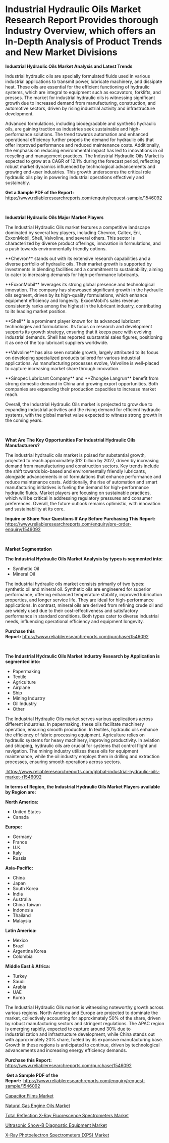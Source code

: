 <p><h1>Industrial Hydraulic Oils Market Research Report Provides thorough Industry Overview, which offers an In-Depth Analysis of Product Trends and New Market Divisions</h1></p><p><strong>Industrial Hydraulic Oils Market Analysis and Latest Trends</strong></p>
<p><p>Industrial hydraulic oils are specially formulated fluids used in various industrial applications to transmit power, lubricate machinery, and dissipate heat. These oils are essential for the efficient functioning of hydraulic systems, which are integral to equipment such as excavators, forklifts, and presses. The market for industrial hydraulic oils is witnessing significant growth due to increased demand from manufacturing, construction, and automotive sectors, driven by rising industrial activity and infrastructure development.</p><p>Advanced formulations, including biodegradable and synthetic hydraulic oils, are gaining traction as industries seek sustainable and high-performance solutions. The trend towards automation and enhanced operational efficiency further propels the demand for hydraulic oils that offer improved performance and reduced maintenance costs. Additionally, the emphasis on reducing environmental impact has led to innovations in oil recycling and management practices. The Industrial Hydraulic Oils Market is expected to grow at a CAGR of 12.1% during the forecast period, reflecting robust market dynamics influenced by technological advancements and growing end-user industries. This growth underscores the critical role hydraulic oils play in powering industrial operations effectively and sustainably.</p></p>
<p><strong>Get a Sample PDF of the Report:&nbsp;</strong> <a href="https://www.reliableresearchreports.com/enquiry/request-sample/1546092?utm_campaign=31&utm_medium=2&utm_source=Github&utm_content=ia&utm_term=08112024&utm_id=industrial-hydraulic-oils">https://www.reliableresearchreports.com/enquiry/request-sample/1546092</a></p>
<p>&nbsp;</p>
<p><strong>Industrial Hydraulic Oils Major Market Players</strong></p>
<p><p>The Industrial Hydraulic Oils market features a competitive landscape dominated by several key players, including Chevron, Caltex, Eni, ExxonMobil, Shell, Valvoline, and several others. This sector is characterized by diverse product offerings, innovation in formulations, and a push towards environmentally friendly options.</p><p>**Chevron** stands out with its extensive research capabilities and a diverse portfolio of hydraulic oils. Their market growth is supported by investments in blending facilities and a commitment to sustainability, aiming to cater to increasing demands for high-performance lubricants.</p><p>**ExxonMobil** leverages its strong global presence and technological innovation. The company has showcased significant growth in the hydraulic oils segment, driven by its high-quality formulations, which enhance equipment efficiency and longevity. ExxonMobil's sales revenue consistently ranks among the highest in the lubricant industry, contributing to its leading market position.</p><p>**Shell** is a prominent player known for its advanced lubricant technologies and formulations. Its focus on research and development supports its growth strategy, ensuring that it keeps pace with evolving industrial demands. Shell has reported substantial sales figures, positioning it as one of the top lubricant suppliers worldwide.</p><p>**Valvoline** has also seen notable growth, largely attributed to its focus on developing specialized products tailored for various industrial applications. As manufacturing processes evolve, Valvoline is well-placed to capture increasing market share through innovation.</p><p>**Sinopec Lubricant Company** and **Zhongke Langrun** benefit from strong domestic demand in China and growing export opportunities. Both companies are expanding their production capacities to increase market reach.</p><p>Overall, the Industrial Hydraulic Oils market is projected to grow due to expanding industrial activities and the rising demand for efficient hydraulic systems, with the global market value expected to witness strong growth in the coming years.</p></p>
<p>&nbsp;</p>
<p><strong>What Are The Key Opportunities For Industrial Hydraulic Oils Manufacturers?</strong></p>
<p><p>The industrial hydraulic oils market is poised for substantial growth, projected to reach approximately $12 billion by 2027, driven by increasing demand from manufacturing and construction sectors. Key trends include the shift towards bio-based and environmentally friendly lubricants, alongside advancements in oil formulations that enhance performance and reduce maintenance costs. Additionally, the rise of automation and smart manufacturing initiatives is fueling the demand for high-performance hydraulic fluids. Market players are focusing on sustainable practices, which will be critical in addressing regulatory pressures and consumer preferences. Overall, the future outlook remains optimistic, with innovation and sustainability at its core.</p></p>
<p><strong>Inquire or Share Your Questions If Any Before Purchasing This Report:</strong> <a href="https://www.reliableresearchreports.com/enquiry/pre-order-enquiry/1546092?utm_campaign=31&utm_medium=2&utm_source=Github&utm_content=ia&utm_term=08112024&utm_id=industrial-hydraulic-oils">https://www.reliableresearchreports.com/enquiry/pre-order-enquiry/1546092</a></p>
<p>&nbsp;</p>
<p><strong>Market Segmentation</strong></p>
<p><strong>The Industrial Hydraulic Oils Market Analysis by types is segmented into:</strong></p>
<p><ul><li>Synthetic Oil</li><li>Mineral Oil</li></ul></p>
<p><p>The industrial hydraulic oils market consists primarily of two types: synthetic oil and mineral oil. Synthetic oils are engineered for superior performance, offering enhanced temperature stability, improved lubrication properties, and longer service life. They are ideal for high-performance applications. In contrast, mineral oils are derived from refining crude oil and are widely used due to their cost-effectiveness and satisfactory performance in standard conditions. Both types cater to diverse industrial needs, influencing operational efficiency and equipment longevity.</p></p>
<p><strong>Purchase this Report:&nbsp;</strong><a href="https://www.reliableresearchreports.com/purchase/1546092?utm_campaign=31&utm_medium=2&utm_source=Github&utm_content=ia&utm_term=08112024&utm_id=industrial-hydraulic-oils">https://www.reliableresearchreports.com/purchase/1546092</a></p>
<p>&nbsp;</p>
<p><strong>The Industrial Hydraulic Oils Market Industry Research by Application is segmented into:</strong></p>
<p><ul><li>Papermaking</li><li>Textile</li><li>Agriculture</li><li>Airplane</li><li>Ship</li><li>Mining Industry</li><li>Oil Industry</li><li>Other</li></ul></p>
<p><p>The Industrial Hydraulic Oils market serves various applications across different industries. In papermaking, these oils facilitate machinery operation, ensuring smooth production. In textiles, hydraulic oils enhance the efficiency of fabric processing equipment. Agriculture relies on hydraulic systems for heavy machinery, improving productivity. In aviation and shipping, hydraulic oils are crucial for systems that control flight and navigation. The mining industry utilizes these oils for equipment maintenance, while the oil industry employs them in drilling and extraction processes, ensuring smooth operations across sectors.</p></p>
<p><a href="https://www.reliableresearchreports.com/global-industrial-hydraulic-oils-market-r1546092?utm_campaign=31&utm_medium=2&utm_source=Github&utm_content=ia&utm_term=08112024&utm_id=industrial-hydraulic-oils">&nbsp;https://www.reliableresearchreports.com/global-industrial-hydraulic-oils-market-r1546092</a></p>
<p><strong>In terms of Region, the Industrial Hydraulic Oils Market Players available by Region are:</strong></p>
<p>
    <p> <strong> North America: </strong>
        <ul>
            <li>United States</li>
            <li>Canada</li>
        </ul>
        </p> 
    <p> <strong> Europe: </strong>
        <ul>
            <li>Germany</li>
            <li>France</li>
            <li>U.K.</li>
            <li>Italy</li>
            <li>Russia</li>
        </ul>
        </p> 
    <p> <strong> Asia-Pacific: </strong>
        <ul>
            <li>China</li>
            <li>Japan</li>
            <li>South Korea</li>
            <li>India</li>
            <li>Australia</li>
            <li>China Taiwan</li>
            <li>Indonesia</li>
            <li>Thailand</li>
            <li>Malaysia</li>
        </ul>
        </p> 
    <p> <strong> Latin America: </strong>
        <ul>
            <li>Mexico</li>
            <li>Brazil</li>
            <li>Argentina Korea</li>
            <li>Colombia</li>
        </ul>
        </p> 
    <p> <strong> Middle East & Africa: </strong>
        <ul>
            <li>Turkey</li>
            <li>Saudi</li>
            <li>Arabia</li>
            <li>UAE</li>
            <li>Korea</li>
        </ul>
    </p>
    </p>
<p><p>The Industrial Hydraulic Oils market is witnessing noteworthy growth across various regions. North America and Europe are projected to dominate the market, collectively accounting for approximately 50% of the share, driven by robust manufacturing sectors and stringent regulations. The APAC region is emerging rapidly, expected to capture around 30% due to industrialization and infrastructure development, while China stands out with approximately 20% share, fueled by its expansive manufacturing base. Growth in these regions is anticipated to continue, driven by technological advancements and increasing energy efficiency demands.</p></p>
<p><strong>Purchase this Report: </strong><a href="https://www.reliableresearchreports.com/purchase/1546092?utm_campaign=31&utm_medium=2&utm_source=Github&utm_content=ia&utm_term=08112024&utm_id=industrial-hydraulic-oils">https://www.reliableresearchreports.com/purchase/1546092</a></p>
<p>&nbsp;<strong>Get a Sample PDF of the Report:&nbsp;&nbsp;</strong><a href="https://www.reliableresearchreports.com/enquiry/request-sample/1546092?utm_campaign=31&utm_medium=2&utm_source=Github&utm_content=ia&utm_term=08112024&utm_id=industrial-hydraulic-oils">https://www.reliableresearchreports.com/enquiry/request-sample/1546092</a></p>
<p><strong></strong></p>
<p><p><a href="https://github.com/taketakyriffecd/Market-Research-Report-List-1/blob/main/capacitor-films-market.md?utm_campaign=31&utm_medium=2&utm_source=Github&utm_content=ia&utm_term=08112024&utm_id=industrial-hydraulic-oils">Capacitor Films Market</a></p><p><a href="https://github.com/shivermasallash/Market-Research-Report-List-1/blob/main/natural-gas-engine-oils-market.md?utm_campaign=31&utm_medium=2&utm_source=Github&utm_content=ia&utm_term=08112024&utm_id=industrial-hydraulic-oils">Natural Gas Engine Oils Market</a></p><p><a href="https://issuu.com/reportprime-2/docs/total-reflection-x-ray-fluorescence_657ccea8a84479?utm_campaign=31&utm_medium=2&utm_source=Github&utm_content=ia&utm_term=08112024&utm_id=industrial-hydraulic-oils">Total Reflection X-Ray Fluorescence Spectrometers Market</a></p><p><a href="https://issuu.com/reportprime-2/docs/ultrasonic-show-b-diagnostic-equipm_d6127f63661fab?utm_campaign=31&utm_medium=2&utm_source=Github&utm_content=ia&utm_term=08112024&utm_id=industrial-hydraulic-oils">Ultrasonic Show-B Diagnostic Equipment Market</a></p><p><a href="https://issuu.com/reportprime-2/docs/x-ray-photoelectron-spectrometers-x_30c284bcf23fd2?utm_campaign=31&utm_medium=2&utm_source=Github&utm_content=ia&utm_term=08112024&utm_id=industrial-hydraulic-oils">X-Ray Photoelectron Spectrometers (XPS) Market</a></p></p>